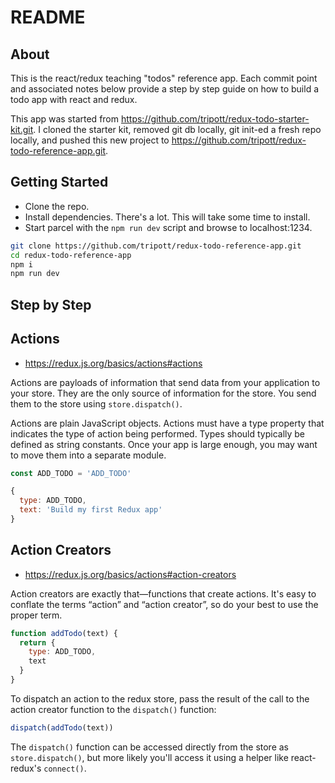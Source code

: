 # README

## About

This is the react/redux teaching "todos" reference app. Each commit point and associated notes below provide a step by step guide on how to build a todo app with react and redux.

This app was started from https://github.com/tripott/redux-todo-starter-kit.git. I cloned the starter kit, removed git db locally, git init-ed a fresh repo locally, and pushed this new project to https://github.com/tripott/redux-todo-reference-app.git.

## Getting Started

- Clone the repo.
- Install dependencies. There's a lot. This will take some time to install.
- Start parcel with the `npm run dev` script and browse to localhost:1234.

```bash
git clone https://github.com/tripott/redux-todo-reference-app.git
cd redux-todo-reference-app
npm i
npm run dev
```

## Step by Step

## Actions

- https://redux.js.org/basics/actions#actions

Actions are payloads of information that send data from your application to your store. They are the only source of information for the store. You send them to the store using `store.dispatch()`.

Actions are plain JavaScript objects. Actions must have a type property that indicates the type of action being performed. Types should typically be defined as string constants. Once your app is large enough, you may want to move them into a separate module.

```js
const ADD_TODO = 'ADD_TODO'

{
  type: ADD_TODO,
  text: 'Build my first Redux app'
}
```

## Action Creators

- https://redux.js.org/basics/actions#action-creators

Action creators are exactly that—functions that create actions. It's easy to conflate the terms “action” and “action creator”, so do your best to use the proper term.

```js
function addTodo(text) {
  return {
    type: ADD_TODO,
    text
  }
}
```

To dispatch an action to the redux store, pass the result of the call to the action creator function to the `dispatch()` function:

```js
dispatch(addTodo(text))
```

The `dispatch()` function can be accessed directly from the store as `store.dispatch()`, but more likely you'll access it using a helper like react-redux's `connect()`.
